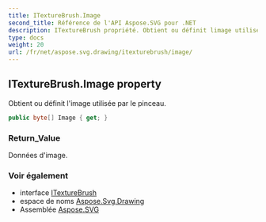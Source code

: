 ```yaml
---
title: ITextureBrush.Image
second_title: Référence de l'API Aspose.SVG pour .NET
description: ITextureBrush propriété. Obtient ou définit limage utilisée par le pinceau.
type: docs
weight: 20
url: /fr/net/aspose.svg.drawing/itexturebrush/image/
---
```

## ITextureBrush.Image property

Obtient ou définit l'image utilisée par le pinceau.

```csharp
public byte[] Image { get; }
```

### Return_Value

Données d'image.

### Voir également

* interface [ITextureBrush](../)
* espace de noms [Aspose.Svg.Drawing](../../itexturebrush/)
* Assemblée [Aspose.SVG](../../../)


